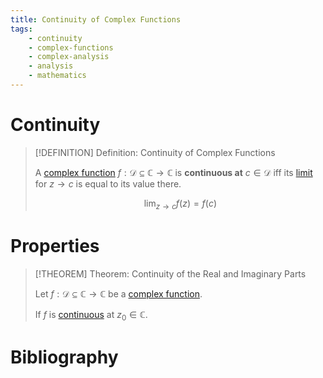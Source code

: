 ```yaml
---
title: Continuity of Complex Functions
tags:
    - continuity
    - complex-functions
    - complex-analysis
    - analysis
    - mathematics
---
```


# Continuity

>[!DEFINITION] Definition: Continuity of Complex Functions
>
>A [complex function](../index.md) $f: \mathcal{D} \subseteq \mathbb{C} \to \mathbb{C}$ is **continuous at** $c \in \mathcal{D}$ iff its [limit](Limits.md) for $z \to c$ is equal to its value there.
>
>$$
>\lim_{z \to c} f(z) = f(c)
>$$
>

# Properties

>[!THEOREM] Theorem: Continuity of the Real and Imaginary Parts
>
>Let $f: \mathcal{D} \subseteq \mathbb{C} \to \mathbb{C}$ be a [complex function](../index.md). 
>
>If $f$ is [continuous](./index.md) at $z_0 \in \mathbb{C}$.
>

# Bibliography

